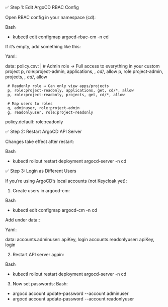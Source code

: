 ✅ Step 1: Edit ArgoCD RBAC Config

Open RBAC config in your namespace (cd):

Bash 
- kubectl edit configmap argocd-rbac-cm -n cd

If it’s empty, add something like this:

Yaml:

data:
   policy.csv: |
     # Admin role → Full access to everything in your custom project
     p, role:project-admin, applications, *, cd/*, allow
     p, role:project-admin, projects, *, cd/*, allow

     # Readonly role → Can only view apps/projects
     p, role:project-readonly, applications, get, cd/*, allow
     p, role:project-readonly, projects, get, cd/*, allow

     # Map users to roles
     g, adminuser, role:project-admin
     g, readonlyuser, role:project-readonly

   policy.default: role:readonly

✅ Step 2: Restart ArgoCD API Server

Changes take effect after restart:

Bash
- kubectl rollout restart deployment argocd-server -n cd

✅ Step 3: Login as Different Users

If you’re using ArgoCD’s local accounts (not Keycloak yet):

1. Create users in argocd-cm:

Bash
- kubectl edit configmap argocd-cm -n cd

Add under data::

Yaml:

data:
   accounts.adminuser: apiKey, login
   accounts.readonlyuser: apiKey, login

2. Restart API server again:

Bash
- kubectl rollout restart deployment argocd-server -n cd

3. Now set passwords:
Bash:
- argocd account update-password --account adminuser
- argocd account update-password --account readonlyuser


